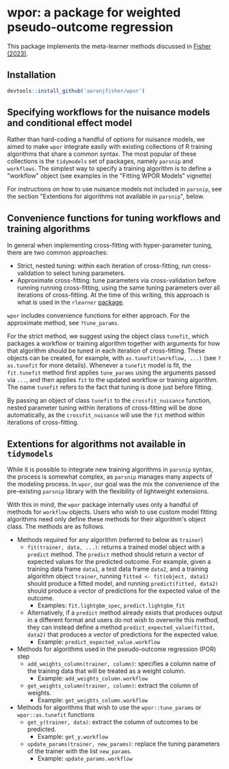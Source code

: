 # wpor: a package for weighted pseudo-outcome regression

This package implements the meta-learner methods discussed in [Fisher (2023)](https://arxiv.org/abs/2307.09700). 


## Installation

```r
devtools::install_github('aaronjfisher/wpor')
```

## Specifying workflows for the nuisance models and conditional effect model

Rather than hard-coding a handful of options for nuisance models, we aimed to make `wpor` integrate easily with existing collections of R training algorithms that share a common syntax. The most popular of these collections is the `tidymodels` set of packages, namely `parsnip` and `workflows`. The simplest way to specify a training algorithm is to define a  "workflow" object (see examples in the "Fitting WPOR Models" vignette)

For instructions on how to use nuisance models not included in `parsnip`, see the section "Extentions for algorithms not available in `parsnip`", below.

## Convenience functions for tuning workflows and training algorithms

In general when implementing cross-fitting with hyper-parameter tuning, there are two common approaches:

* Strict, nested tuning: within each iteration of cross-fitting, run cross-validation to select tuning parameters.
* Approximate cross-fitting: tune parameters via cross-validation before running running cross-fitting, using the same tuning parameters over all iterations of cross-fitting. At the time of this writing, this approach is what is used in the `rlearner` [package](https://github.com/xnie/rlearner/blob/6806396960e672214e2ef36e16c76bbb58ef9114/R/rboost.R#L56-L68).

`wpor` includes convenience functions for either approach. For the approximate method, see `?tune_params`. 

For the strict method, we suggest using the object class `tunefit`, which packages a workflow or training algorithm together with arguments for how that algorithm should be tuned in each iteration of cross-fitting. These objects can be created, for example, with `as.tunefit(workflow, ...)` (see `?as.tunefit` for more details). Whenever a `tunefit` model is fit, the `fit.tunefit` method first applies `tune_params` using the arguments passed via `...`, and then applies `fit` to the updated workflow or training algorithm. The name `tunefit` refers to the fact that tuning is done just before fitting. 

By passing an object of class `tunefit` to the `crossfit_nuisance` function, nested parameter tuning within iterations of cross-fitting will be done automatically, as the `crossfit_nuisance` will use the `fit` method within iterations of cross-fitting.



## Extentions for algorithms not available in `tidymodels`

While it is possible to integrate new training algorithms in `parsnip` syntax, the process is somewhat complex, as `parsnip` manages many aspects of the modeling process. In `wpor`, our goal was the mix the convenience of the pre-existing `parsnip` library with the flexibility of lightweight extensions. 

With this in mind, the `wpor` package internally uses only a handful of methods for `workflow` objects. Users who wish to use custom model fitting algorithms need only define these methods for their algorithm's object class. The methods are as follows.


* Methods required for any algorithm (referred to below as `trainer`)
	* `fit(trainer, data, ...)`: returns a trained model object with a `predict` method. The `predict` method should return a vector of expected values for the predicted outcome. For example, given a training data frame `data1`, a test data frame `data2`, and a training algorithm object `trainer`, running `fitted <- fit(object, data1)` should produce a fitted model, and running `predict(fitted, data2)` should produce a vector of predictions for the expected value of the outcome. 
		* Examples: `fit.lightgbm_spec`, `predict.lightgbm_fit`
	* Alternatively, if a `predict` method already exists that produces output in a different format and users do not wish to overwrite this method, they can instead define a method `predict_expected_value(fitted, data2)` that produces a vector of predictions for the expected value.
		* Example: `predict_expected_value.workflow`
* Methods for algorithms used in the pseudo-outcome regression (POR) step
	* `add_weights_column(trainer, column)`: specifies a column name of the training data that will be treated as a weight column.
		* Example: `add_weights_column.workflow`
	* `get_weights_column(trainer, column)`: extract the column of weights.
		* Example: `get_weights_column.workflow`
* Methods for algorithms that wish to use the `wpor::tune_params` or `wpor::as.tunefit` functions
	* `get_y(trainer, data)`: extract the column of outcomes to be predicted.
		* Example: `get_y.workflow`
	* `update_params(trainer, new_params)`: replace the tuning parameters of the trainer with the list `new_params`. 
		* Example: `update_params.workflow`









